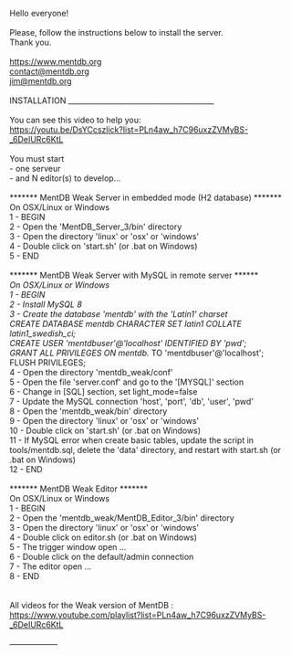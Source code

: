 Hello everyone!<br>
<br>
Please, follow the instructions below to install the server.<br>
Thank you.<br>
<br>
https://www.mentdb.org<br>
contact@mentdb.org<br>
jim@mentdb.org<br>
<br>
INSTALLATION ________________________________________<br>
<br>
You can see this video to help you:<br>
https://youtu.be/DsYCcszlick?list=PLn4aw_h7C96uxzZVMyBS-_6DeIURc6KtL<br>
<br>
You must start <br>
	- one serveur<br>
	- and N editor(s) to develop...<br>
<br>
******* MentDB Weak Server in embedded mode (H2 database) *******<br>
On OSX/Linux or Windows<br>
1 - BEGIN<br>
2 - Open the 'MentDB_Server_3/bin' directory<br>
3 - Open the directory 'linux' or 'osx' or 'windows'<br>
4 - Double click on 'start.sh' (or .bat on Windows)<br>
5 - END<br>
<br>
******* MentDB Weak Server with MySQL in remote server *******<br>
On OSX/Linux or Windows<br>
1 - BEGIN<br>
2 - Install MySQL 8<br>
3 - Create the database 'mentdb' with the 'Latin1' charset<br>
  CREATE DATABASE mentdb CHARACTER SET latin1 COLLATE latin1_swedish_ci;<br>
  CREATE USER 'mentdbuser'@'localhost' IDENTIFIED BY 'pwd';<br>
  GRANT ALL PRIVILEGES ON mentdb.* TO 'mentdbuser'@'localhost';<br>
  FLUSH PRIVILEGES;<br>
4 - Open the directory 'mentdb_weak/conf'<br>
5 - Open the file 'server.conf' and go to the '[MYSQL]' section<br>
6 - Change in [SQL] section, set light_mode=false<br>
7 - Update the MySQL connection 'host', 'port', 'db', 'user', 'pwd'<br>
8 - Open the 'mentdb_weak/bin' directory<br>
9 - Open the directory 'linux' or 'osx' or 'windows'<br>
10 - Double click on 'start.sh' (or .bat on Windows)<br>
11 - If MySQL error when create basic tables, update the script in tools/mentdb.sql, delete the 'data' directory, and restart with start.sh (or .bat on Windows)<br>
12 - END<br>
<br>
******* MentDB Weak Editor *******<br>
On OSX/Linux or Windows<br>
1 - BEGIN<br>
2 - Open the 'mentdb_weak/MentDB_Editor_3/bin' directory<br>
3 - Open the directory 'linux' or 'osx' or 'windows'<br>
4 - Double click on editor.sh (or .bat on Windows)<br>
5 - The trigger window open ...<br>
6 - Double click on the default/admin connection<br>
7 - The editor open ...<br>
8 - END<br>
<br>
<br>
All videos for the Weak version of MentDB :<br>
https://www.youtube.com/playlist?list=PLn4aw_h7C96uxzZVMyBS-_6DeIURc6KtL<br>
<br>
——————<br>
<br>
<br>
